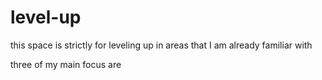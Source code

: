 # level-up
this space is strictly for leveling up in areas that I am already familiar with 

three of my main focus are 
